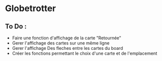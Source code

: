 # Globetrotter

## To Do :

* Faire une fonction d'affichage de la carte "Retournée"
* Gerer l'affichage des cartes sur une même ligne
* Gerer l'affichage Des fleches entre les cartes du board
* Créer les fonctions permettant le choix d'une carte et de l'emplacement 

